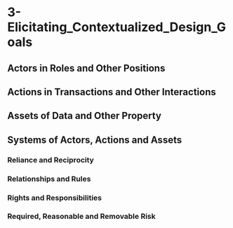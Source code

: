 # 3-Elicitating_Contextualized_Design_Goals

## Actors in Roles and Other Positions

## Actions in Transactions and Other Interactions

## Assets of Data and Other Property

## Systems of Actors, Actions and Assets

### Reliance and Reciprocity

### Relationships and Rules

### Rights and Responsibilities

### Required, Reasonable and Removable Risk
